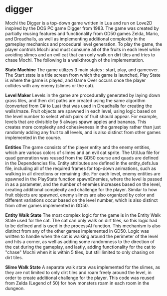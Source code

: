 # digger

Mochi the Digger is a top-down game written in Lua and run on Love2D inspired by the DOS PC game Digger from 1983. The game was created by partially reusing features and functionality from GD50 games Zelda, Mario, and Dreadhalls, as well as implementing additional complexity in the gameplay mechanics and procedural level generation. To play the game, the player controls Mochi and must consume all of the fruits in each level while avoiding slimes and an evil cat that can only walk on dirt tiles and tries to chase Mochi. The following is a walkthrough of the implementation.

**State Machine**
The game utilizes 3 main states : start, play, and gameover. The Start state is a title screen from which the game is launched, Play State is
where the game is played, and Game Over occurs once the player collides with any enemy (slimes or the cat).

**Level Maker**
Levels in the game are procedurally generated by laying down grass tiles, and then dirt paths are created using the same algorithm (converted 
from C# to Lua) that was used in Dreadhalls for creating the walls/maze. Fruit objects are spawned in each level, using logic based on the level number to select which pairs of fruit should appear. For example, levels that are divisible by 5 always spawn apples and bananas. This creates more complexity and cohesiveness in the gameplay rather than just randomly adding any fruit to all levels, and is also distinct from other games
implemented in the course.

**Entities**
The game consists of the player entity and the enemy entities, which are various colors of slimes and an evil cat sprite. The Util.lua file for 
quad generation was reused from the GD50 course and quads are defined in the Dependencies file. Entity attributes are defined in the entity_defs.lua file, including all of the required frames for top-down animations, such as walking in all directions or remaining idle. For
each level, enemy entities are spawned in the PlayState function spawnEnemies, where the level is passed in as a parameter, and the number of enemies increases based on the level, creating additional complexity and challenge for the player. Similar to how fruit objects are spawned, enemy slimes are also organized by color and different variations occur based on the level number, which is also distinct from other games implemented in GD50.

**Entity Walk State**
The most complex logic for the game is in the Entity Walk State used for the cat. The cat can only walk on dirt tiles, so this logic had to be defined and is used in the processAI function. This mechanism is also distinct from any of the other games implemented in GD50. Logic was written to handle when the cat is walking around the perimeter of the level and hits a corner, as well as adding some randomness to the direction of the cat during the gameplay, and lastly, adding functionality for the cat to "chase" Mochi when it is within 5 tiles, but still limited to only chasing on dirt tiles.

**Slime Walk State**
A separate walk state was implemented for the slimes, as they are not limited to only dirt tiles and roam freely around the level, in order to 
create additional challenge for the player. This code was reused from Zelda (Legend of 50) for how monsters roam in each room in the dungeon.



